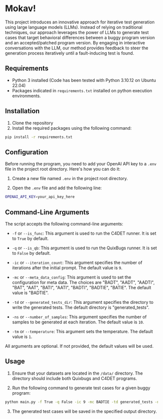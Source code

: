 # Mokav!

This project introduces an innovative approach for iterative test generation using large language models (LLMs). Instead of relying on traditional techniques, our approach leverages the power of LLMs to generate test cases that target behavioral differences between a buggy program version and an accepted/patched program version. By engaging in interactive conversations with the LLM, our method provides feedback to steer the generation process iteratively until a fault-inducing test is found.

## Requirements

- Python 3 installed (Code has been tested with Python 3.10.12 on Ubuntu 22.04)
- Packages indicated in `requirements.txt` installed on python execution environments.


## Installation

1. Clone the repository
2. Install the required packages using the following command:
```bash
pip install -r requirements.txt
```

## Configuration

Before running the program, you need to add your OpenAI API key to a `.env` file in the project root directory. Here's how you can do it:

1. Create a new file named `.env` in the project root directory.

2. Open the `.env` file and add the following line:

```bash
OPENAI_API_KEY=your_api_key_here
```

## Command-Line Arguments

The script accepts the following command-line arguments:

- `-f` or `--is_func`: This argument is used to run the C4DET runner. It is set to `True` by default.

- `-q` or `--is_qb`: This argument is used to run the QuixBugs runner. It is set to `False` by default.

- `-ic` or `--iteration_count`: This argument specifies the number of iterations after the initial prompt. The default value is `9`.

- `-mc` or `--meta_data_config`: This argument is used to set the configuration for meta data. The choices are "BADT", "AADT", "AADTI", "BAT", "AAT", "BATI", "AATI", "BADTI", "BADTIE", "BATIE". The default value is "BADTIE".

- `-td` or `--generated_tests_dir`: This argument specifies the directory to write the generated tests. The default directory is "generated_tests".

- `-ns` or `--number_of_samples`: This argument specifies the number of samples to be generated at each iteration. The default value is `10`.

- `-tm` or `--temperature`: This argument sets the temperature. The default value is `1`.

All arguments are optional. If not provided, the default values will be used.


## Usage

1. Ensure that your datasets are located in the `/data/` directory. The directory should include both Quixbugs and C4DET programs.

2. Run the following command to generate test cases for a given buggy program:
```bash
python main.py -f True -q False -ic 9 -mc BADTIE -td generated_tests -ns 10 -tm 1
```

3. The generated test cases will be saved in the specified output directory.
